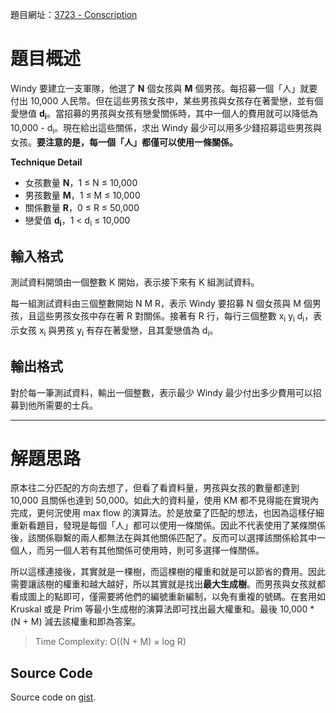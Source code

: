 <!--
[date]: 2012-02-16
[title]: [POJ] 3723 - Conscription
[name]: poj-3723-conscription
[tag]:	POJ, MST | 最小生成樹, graph theory | 圖論
-->

題目網址：[3723 - Conscription][1]

題目概述
======

Windy 要建立一支軍隊，他選了 **N** 個女孩與 **M** 個男孩。每招募一個「人」就要付出 10,000 人民幣。但在這些男孩女孩中，某些男孩與女孩存在著愛戀，並有個愛戀值 **d<sub>i</sub>**。當招募的男孩與女孩有戀愛關係時，其中一個人的費用就可以降低為 10,000 - d<sub>i</sub>。現在給出這些關係，求出 Windy 最少可以用多少錢招募這些男孩與女孩。**要注意的是，每一個「人」都僅可以使用一條關係。**

**Technique Detail**

- 女孩數量 **N**，1 ≤ N ≤ 10,000
- 男孩數量 **M**，1 ≤ M ≤ 10,000
- 關係數量 **R**，0 ≤ R ≤ 50,000
- 戀愛值 **d<sub>i</sub>**，1 < d<sub>i</sub> ≤ 10,000

輸入格式
----------

測試資料開頭由一個整數 K 開始，表示接下來有 K 組測試資料。

每一組測試資料由三個整數開始 N M R，表示 Windy 要招募 N 個女孩與 M 個男孩，且這些男孩女孩中存在著 R 對關係。接著有 R 行，每行三個整數 x<sub>i</sub> y<sub>i</sub> d<sub>i</sub>，表示女孩 x<sub>i</sub> 與男孩 y<sub>i</sub> 有存在著愛戀，且其愛戀值為 d<sub>i</sub>。

輸出格式
----------

對於每一筆測試資料，輸出一個整數，表示最少 Windy 最少付出多少費用可以招募到他所需要的士兵。

---

解題思路
========

原本往二分匹配的方向去想了，但看了看資料量，男孩與女孩的數量都達到 10,000 且關係也達到 50,000。如此大的資料量，使用 KM 都不見得能在實現內完成，更何況使用 max flow 的演算法。於是放棄了匹配的想法，也因為這樣仔細重新看題目，發現是每個「人」都可以使用一條關係。因此不代表使用了某條關係後，該關係聯繫的兩人都無法在與其他關係匹配了。反而可以選擇該關係給其中一個人，而另一個人若有其他關係可使用時，則可多選擇一條關係。

所以這樣連接後，其實就是一棵樹，而這棵樹的權重和就是可以節省的費用。因此需要讓該樹的權重和越大越好，所以其實就是找出**最大生成樹**。而男孩與女孩就都看成圖上的點即可，僅需要將他們的編號重新編制，以免有重複的號碼。在套用如 Kruskal 或是 Prim 等最小生成樹的演算法即可找出最大權重和。最後 10,000 * (N + M) 減去該權重和即為答案。

> Time Complexity: O((N + M) × log R)

Source Code
-----------------

<script src="https://gist.github.com/KuoE0/1843223.js"></script>


Source code on [gist][gist].

[1]: http://poj.org/problem?id=3723 "Conscription"
[gist]: https://gist.github.com/KuoE0/1843223
